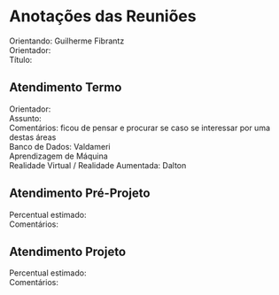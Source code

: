 # Anotações das Reuniões

Orientando: Guilherme Fibrantz  
Orientador:  
Título:  

## Atendimento Termo

Orientador:  
Assunto:  
Comentários: ficou de pensar e procurar se caso se interessar por uma destas áreas  
  Banco de Dados: Valdameri  
  Aprendizagem de Máquina  
  Realidade Virtual / Realidade Aumentada: Dalton

## Atendimento Pré-Projeto

Percentual estimado:  
Comentários:  

## Atendimento Projeto

Percentual estimado:  
Comentários:  
